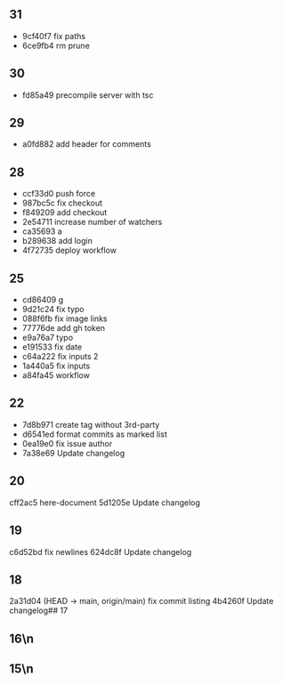 ## 31
- 9cf40f7 fix paths
- 6ce9fb4 rm prune
## 30
- fd85a49 precompile server with tsc
## 29
- a0fd882 add header for comments
## 28
- ccf33d0 push force
- 987bc5c fix checkout
- f849209 add checkout
- 2e54711 increase number of watchers
- ca35693 a
- b289638 add login
- 4f72735 deploy workflow
## 25
- cd86409 g
- 9d21c24 fix typo
- 088f6fb fix image links
- 77776de add gh token
- e9a76a7 typo
- e191533 fix date
- c64a222 fix inputs 2
- 1a440a5 fix inputs
- a84fa45  workflow
## 22
- 7d8b971 create tag without 3rd-party
- d6541ed format commits as marked list
- 0ea19e0 fix issue author
- 7a38e69 Update changelog
## 20
cff2ac5 here-document
5d1205e Update changelog
## 19
c6d52bd fix newlines
624dc8f Update changelog
## 18
 2a31d04 (HEAD -> main, origin/main) fix commit listing
4b4260f Update changelog## 17
 ## 16\n 
## 15\n 
